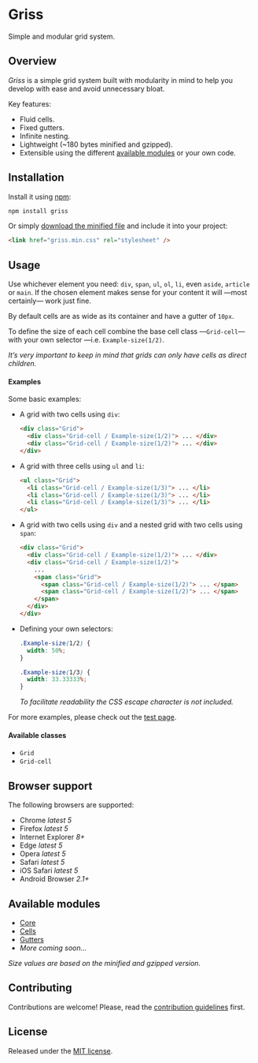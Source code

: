 # Griss

Simple and modular grid system.

## Overview

*Griss* is a simple grid system built with modularity in mind to help you
develop with ease and avoid unnecessary bloat.

Key features:

- Fluid cells.
- Fixed gutters.
- Infinite nesting.
- Lightweight (~180 bytes minified and gzipped).
- Extensible using the different [available modules](#available-modules) or
  your own code.

## Installation

Install it using [npm](https://npmjs.com):

```sh
npm install griss
```

Or simply [download the minified file](dist/griss.min.css) and include it into
your project:

```html
<link href="griss.min.css" rel="stylesheet" />
```

## Usage

Use whichever element you need: `div`, `span`, `ul`, `ol`, `li`, even `aside`,
`article` or `main`. If the chosen element makes sense for your content it will
—most certainly— work just fine.

By default cells are as wide as its container and have a gutter of `10px`.

To define the size of each cell combine the base cell class —`Grid-cell`— with
your own selector —i.e. `Example-size(1/2)`.

*It’s very important to keep in mind that grids can only have cells as
direct children.*

#### Examples

Some basic examples:

- A grid with two cells using `div`:

  ```html
  <div class="Grid">
    <div class="Grid-cell / Example-size(1/2)"> ... </div>
    <div class="Grid-cell / Example-size(1/2)"> ... </div>
  </div>
  ```

- A grid with three cells using `ul` and `li`:

  ```html
  <ul class="Grid">
    <li class="Grid-cell / Example-size(1/3)"> ... </li>
    <li class="Grid-cell / Example-size(1/3)"> ... </li>
    <li class="Grid-cell / Example-size(1/3)"> ... </li>
  </ul>
  ```

- A grid with two cells using `div` and a nested grid with two cells
  using `span`:

  ```html
  <div class="Grid">
    <div class="Grid-cell / Example-size(1/2)"> ... </div>
    <div class="Grid-cell / Example-size(1/2)">
      ...
      <span class="Grid">
        <span class="Grid-cell / Example-size(1/2)"> ... </span>
        <span class="Grid-cell / Example-size(1/2)"> ... </span>
      </span>
    </div>
  </div>
  ```

- Defining your own selectors:

  ```css
  .Example-size(1/2) {
    width: 50%;
  }

  .Example-size(1/3) {
    width: 33.33333%;
  }
  ```

  *To facilitate readability the CSS escape character is not included.*

For more examples, please check out the
[test page](https://battaglr.github.io/griss/test/test.html).

#### Available classes

- `Grid`
- `Grid-cell`

## Browser support

The following browsers are supported:

- Chrome *latest 5*
- Firefox *latest 5*
- Internet Explorer *8+*
- Edge *latest 5*
- Opera *latest 5*
- Safari *latest 5*
- iOS Safari *latest 5*
- Android Browser *2.1+*

## Available modules

- [Core](https://github.com/battaglr/griss)
- [Cells](https://github.com/battaglr/griss-cells)
- [Gutters](https://github.com/battaglr/griss-gutters)
- *More coming soon…*

*Size values are based on the minified and gzipped version.*

## Contributing

Contributions are welcome! Please, read the
[contribution guidelines](contributing.md) first.

## License

Released under the [MIT license](license.txt).
